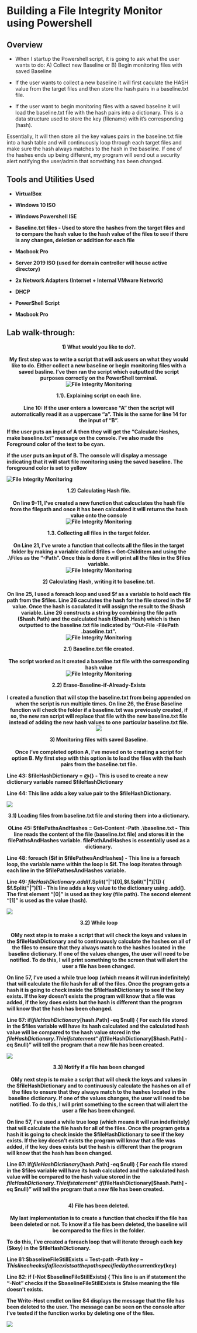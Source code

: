 <p align="center">
<h1>Building a File Integrity Monitor using Powershell </h1>


<h2>Overview</h2>

- When I startup the Powershell script, it is going to ask what the user wants to do: A) Collect new Baseline or B) Begin monitoring files with saved Baseline

- If the user wants to collect a new baseline it will first caculate the HASH value from the target files and then store the hash pairs in a baseline.txt file.

- If the user want to begin monitoring files with a saved baseline it will load the baseline.txt file with the hash pairs into a dictionary. This is a data structure used to store the key (filename) with it’s corresponding (hash). 


Essentially, It will then store all the key values pairs in the baseline.txt file into a hash table and will continuously loop through each target files and make sure the hash always matches to the hash in the baseline. If one of the hashes ends up being different, my program will send out a security alert notifying the user/admin that something has been changed. 
<h2>Tools and Utilities Used</h2>

- <b>VirtualBox<b>
  
- <b>Windows 10 ISO</b>

- <b>Windows Powershell ISE</b>

- <b>Baseline.txt files - Used to store the hashes from the target files and to compare the hash value to the hash value of the files to see if there is any changes, deletion or addition for each file<b>

- <b>Macbook Pro<b>

- <b> Server 2019 ISO (used for domain controller will house active directory)<b>

- <b>2x Network Adapters (Internet + Internal VMware Network)<b>

- <b>DHCP<b>

- <b>PowerShell Script<b>

- <b>Macbook Pro<b>

<h2>Lab walk-through:</h2>

<p align="center">
1) What would you like to do?.  <br/>
<br>My first step was to write a script that will ask users on what they would like to do. Either collect a new baseline or begin monitoring files with a saved basline. I’ve then ran the script which outputted the script purposes correctly on the PowerShell terminal.<br>
  


<img src="https://i.imgur.com/n3DLkuw.jpeg" alt="File Integrity Monitoring"/>


<p align="center">
1.1). Explaining script on each line.  <br/>
<br>Line 10: If the user enters a lowercase “A” then the script will automatically read it as a uppercase “a”. This is the same for line 14 for the input of “B”.

If the user puts an input of A then they will get the “Calculate Hashes, make baseline.txt” message on the console. I’ve also made the Foreground color of the text to be cyan.

if the user puts an input of B. The console will display a message indicating that it will start file monitoring using the saved baseline. The foreground color is set to yellow<br>
  


<img src="https://i.imgur.com/42GiioY.jpeg" alt="File Integrity Monitoring"/>

<p align="center">
1.2) Calculating Hash file.  <br/>
<br>On line 9-11, I’ve created a new function that calcuclates the hash file from the filepath and once it has been calculated it will returns the hash value onto the console <br>
  


<img src="https://i.imgur.com/vMl621K.jpeg" alt="File Integrity Monitoring"/>

<p align="center">
1.3. Collecting all files in the target folder.   <br/>
<br>On Line 21, I’ve wrote a function that collects all the files in the target folder by making a variable called $files = Get-Childitem and using the .\Files as the  “-Path”. Once this is done it will print all the files in the $files variable. <br>
  


<img src="https://i.imgur.com/RaEp4Yg.jpeg" alt="File Integrity Monitoring"/>

<p align="center">
2) Calculating Hash, writing it to baseline.txt.   <br/>
<br>On line 25, I used a foreach loop and used $f as a variable to hold each file path from the $files. Line 26 caculates the hash for the file stored in the $f value. Once the hash is caculated it will assign the result to the $hash variable. 
Line 26 constructs a string by combining the file path ($hash.Path) and the calculated hash ($hash.Hash) which is then outputted to the baseline.txt file indicated by “Out-File -FilePath .baseline.txt”. <br>
  


<img src="https://i.imgur.com/hMMD1V1.jpeg" alt="File Integrity Monitoring"/>


<p align="center">
2.1) Baseline.txt file created.    <br/>
<br>The script worked as it created a baseline.txt file with the corresponding hash value <br>
  


<img src="https://i.imgur.com/bAfUlO6.jpeg" alt="File Integrity Monitoring"/>

<p align="center">
2.2) Erase-Baseline-if-Already-Exists   <br/>
<br>I created a function that will stop the baseline.txt from being appended on when the script is run multiple times. On line 26, the Erase Baseline function will check the folder if a baseline.txt was previously created, if so, the new ran script will replace that file with the new baseline.txt file instead of adding the new hash values to one particular baseline.txt file.<br>
  


<img src="https://i.imgur.com/lTPoYnn.jpeg"/>

<p align="center">
3) Monitoring files with saved Baseline.  <br/>
<br>Once I’ve completed option A, I’ve moved on to creating a script for option B. My first step with this option is to load the files with the hash pairs from the baseline.txt file.

Line 43: $fileHashDictionary = @{} - This is used to create a new dictionary variable named $fileHashDictionary

Line 44: This line adds a key value pair to the  $fileHashDictionary.<br>
  


<img src="hhttps://i.imgur.com/fC1vRKj.jpeg"/>


<p align="center">
3.1) Loading files from baseline.txt file and storing them into a dictionary.
<br/>
<br>OLine 45: $filePathsAndHashes = Get-Content -Path .\baseline.txt - This line reads the content of the file (baseline.txt file) and stores it in the filePathsAndHashes variable. filePathAndHashes is essentially used as a dictionary.

Line 48: foreach ($if in $filePathesAndHashes) - This line is a foreach loop, the variable name within the loop is $if. The loop iterates through each line in the $filePathesAndHashes variable.

Line 49:  $fileHashDictionary.add($f.Split("|")[0],$f.Split("|")[1]) 
 { $f.Split(“|”)[1] - This line adds a key value to the dictionary using .add(). The first element “[0]” is used as they key (file path). The second element “[1]” is used as the value (hash).<br>
  


<img src="https://i.imgur.com/bsuo9cH.jpeg"/>



<p align="center">
3.2) While loop 
<br/>
<br>OMy next step is to make a script that will check the keys and values in the $fileHashDictionary and to continuously calculate the hashes on all of the files to ensure that they always match to the hashes located in the baseline dictionary. If one of the values changes, the user will need to be notified. To do this, I will print something to the screen that will alert the user a file has been changed.

On line 57, I’ve used a while true loop (which means it will run indefinitely) that will calculate the file hash for all of the files. Once the program gets a hash it is going to check inside the $fileHashDictionary to see if the key exists. If the key doesn’t exists the program will know that a file was added, if the key does exists but the hash is different than the program will know that the hash has been changed.

 Line 67: if($fileHashDictionary[$hash.Path] -eq $null) { 
For each file stored in the $files variable will have its hash calculated and the calculated hash value will be compared to the hash value stored in the $fileHashDictionary. Thie if statement “if($fileHashDictionary[$hash.Path] -eq $null)” will tell the program that a new file has been created.<br>
  


<img src="https://i.imgur.com/5huuAzR.jpeg"/>

<p align="center">
3.3) Notify if a file has been changed
<br/>
<br>OMy next step is to make a script that will check the keys and values in the $fileHashDictionary and to continuously calculate the hashes on all of the files to ensure that they always match to the hashes located in the baseline dictionary. If one of the values changes, the user will need to be notified. To do this, I will print something to the screen that will alert the user a file has been changed.

On line 57, I’ve used a while true loop (which means it will run indefinitely) that will calculate the file hash for all of the files. Once the program gets a hash it is going to check inside the $fileHashDictionary to see if the key exists. If the key doesn’t exists the program will know that a file was added, if the key does exists but the hash is different than the program will know that the hash has been changed.

 Line 67: if($fileHashDictionary[$hash.Path] -eq $null) { 
For each file stored in the $files variable will have its hash calculated and the calculated hash value will be compared to the hash value stored in the $fileHashDictionary. Thie if statement “if($fileHashDictionary[$hash.Path] -eq $null)” will tell the program that a new file has been created.<br>
  


<img src=""/>

<p align="center">
4) File has been deleted.
<br/>
<br>My last implementation is to create a function that checks if the file has been deleted or not. To know if a file has been deleted, the baseline will be compared to the files in the folder.

To do this, I’ve created a foreach loop that will iterate through each key ($key) in the $fileHashDictionary. 

Line 81:$baselineFileStillExists = Test-path -Path $key - This line checks if a file exists at the path specified by the current key ($key)

Line 82: if (-Not $baselineFileStillExists) {
This line is an if statement the “-Not” checks if the $baselineFileStillExists is $false meaning the file doesn’t exists. 

The Write-Host cmdlet on line 84 displays the message that the file has been deleted to the user. The message can be seen on the console after I’ve tested if the function works by deleting one of the files.<br>
  


<img src="https://i.imgur.com/JufoNNI.jpg"/>



  

